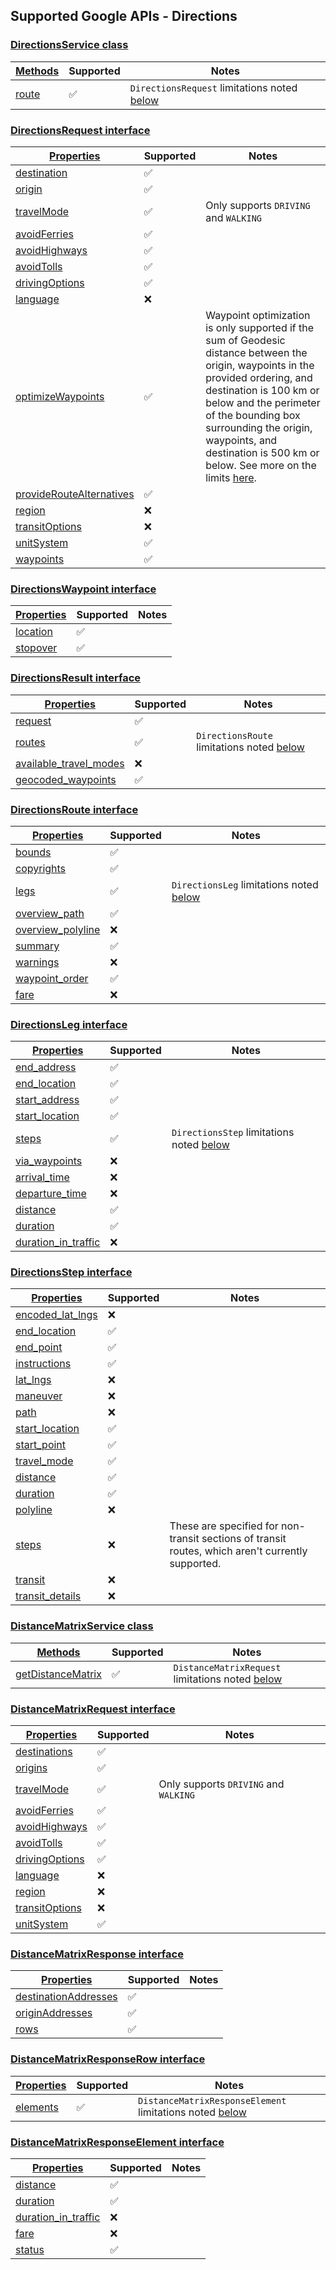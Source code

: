 ## Supported Google APIs - Directions

### [DirectionsService class](https://developers-dot-devsite-v2-prod.appspot.com/maps/documentation/javascript/reference/directions#DirectionsService)

| [Methods](https://developers-dot-devsite-v2-prod.appspot.com/maps/documentation/javascript/reference/directions#DirectionsService-Methods) | Supported          | Notes                                                                       |
| ------------------------------------------------------------------------------------------------------------------------------------------ | ------------------ | --------------------------------------------------------------------------- |
| [route](https://developers-dot-devsite-v2-prod.appspot.com/maps/documentation/javascript/reference/directions#DirectionsService.route)     | :white_check_mark: | `DirectionsRequest` limitations noted [below](#directionsrequest-interface) |

### [DirectionsRequest interface](https://developers-dot-devsite-v2-prod.appspot.com/maps/documentation/javascript/reference/directions#DirectionsRequest)

| [Properties](https://developers-dot-devsite-v2-prod.appspot.com/maps/documentation/javascript/reference/directions#DirectionsRequest-Properties)                             | Supported          | Notes                                                                                                                                                                                                                                                                                                                                                                                              |
| ---------------------------------------------------------------------------------------------------------------------------------------------------------------------------- | ------------------ | -------------------------------------------------------------------------------------------------------------------------------------------------------------------------------------------------------------------------------------------------------------------------------------------------------------------------------------------------------------------------------------------------- |
| [destination](https://developers-dot-devsite-v2-prod.appspot.com/maps/documentation/javascript/reference/directions#DirectionsRequest.destination)                           | :white_check_mark: |                                                                                                                                                                                                                                                                                                                                                                                                    |
| [origin](https://developers-dot-devsite-v2-prod.appspot.com/maps/documentation/javascript/reference/directions#DirectionsRequest.origin)                                     | :white_check_mark: |                                                                                                                                                                                                                                                                                                                                                                                                    |
| [travelMode](https://developers-dot-devsite-v2-prod.appspot.com/maps/documentation/javascript/reference/directions#DirectionsRequest.travelMode)                             | :white_check_mark: | Only supports `DRIVING` and `WALKING`                                                                                                                                                                                                                                                                                                                                                              |
| [avoidFerries](https://developers-dot-devsite-v2-prod.appspot.com/maps/documentation/javascript/reference/directions#DirectionsRequest.avoidFerries)                         | :white_check_mark: |                                                                                                                                                                                                                                                                                                                                                                                                    |
| [avoidHighways](https://developers-dot-devsite-v2-prod.appspot.com/maps/documentation/javascript/reference/directions#DirectionsRequest.avoidHighways)                       | :white_check_mark: |                                                                                                                                                                                                                                                                                                                                                                                                    |
| [avoidTolls](https://developers-dot-devsite-v2-prod.appspot.com/maps/documentation/javascript/reference/directions#DirectionsRequest.avoidTolls)                             | :white_check_mark: |                                                                                                                                                                                                                                                                                                                                                                                                    |
| [drivingOptions](https://developers-dot-devsite-v2-prod.appspot.com/maps/documentation/javascript/reference/directions#DirectionsRequest.drivingOptions)                     | :white_check_mark: |                                                                                                                                                                                                                                                                                                                                                                                                    |
| [language](https://developers-dot-devsite-v2-prod.appspot.com/maps/documentation/javascript/reference/directions#DirectionsRequest.language)                                 | :x:                |                                                                                                                                                                                                                                                                                                                                                                                                    |
| [optimizeWaypoints](https://developers-dot-devsite-v2-prod.appspot.com/maps/documentation/javascript/reference/directions#DirectionsRequest.optimizeWaypoints)               | :white_check_mark: | Waypoint optimization is only supported if the sum of Geodesic distance between the origin, waypoints in the provided ordering, and destination is 100 km or below and the perimeter of the bounding box surrounding the origin, waypoints, and destination is 500 km or below. See more on the limits [here](https://docs.aws.amazon.com/location/latest/developerguide/routes-quota-usage.html). |
| [provideRouteAlternatives](https://developers-dot-devsite-v2-prod.appspot.com/maps/documentation/javascript/reference/directions#DirectionsRequest.provideRouteAlternatives) | :white_check_mark: |                                                                                                                                                                                                                                                                                                                                                                                                    |
| [region](https://developers-dot-devsite-v2-prod.appspot.com/maps/documentation/javascript/reference/directions#DirectionsRequest.region)                                     | :x:                |                                                                                                                                                                                                                                                                                                                                                                                                    |
| [transitOptions](https://developers-dot-devsite-v2-prod.appspot.com/maps/documentation/javascript/reference/directions#DirectionsRequest.transitOptions)                     | :x:                |                                                                                                                                                                                                                                                                                                                                                                                                    |
| [unitSystem](https://developers-dot-devsite-v2-prod.appspot.com/maps/documentation/javascript/reference/directions#DirectionsRequest.unitSystem)                             | :white_check_mark: |                                                                                                                                                                                                                                                                                                                                                                                                    |
| [waypoints](https://developers-dot-devsite-v2-prod.appspot.com/maps/documentation/javascript/reference/directions#DirectionsRequest.waypoints)                               | :white_check_mark: |                                                                                                                                                                                                                                                                                                                                                                                                    |

### [DirectionsWaypoint interface](https://developers-dot-devsite-v2-prod.appspot.com/maps/documentation/javascript/reference/directions#DirectionsWaypoint)

| [Properties](https://developers-dot-devsite-v2-prod.appspot.com/maps/documentation/javascript/reference/directions#DirectionsWaypoint-Properties) | Supported          | Notes |
| ------------------------------------------------------------------------------------------------------------------------------------------------- | ------------------ | ----- |
| [location](https://developers-dot-devsite-v2-prod.appspot.com/maps/documentation/javascript/reference/directions#DirectionsWaypoint.location)     | :white_check_mark: |       |
| [stopover](https://developers-dot-devsite-v2-prod.appspot.com/maps/documentation/javascript/reference/directions#DirectionsWaypoint.stopover)     | :white_check_mark: |       |

### [DirectionsResult interface](https://developers.google.com/maps/documentation/javascript/reference/directions#DirectionsResult)

| [Properties](https://developers.google.com/maps/documentation/javascript/reference/directions#DirectionsResult-Properties)                         | Supported          | Notes                                                                   |
| -------------------------------------------------------------------------------------------------------------------------------------------------- | ------------------ | ----------------------------------------------------------------------- |
| [request](https://developers.google.com/maps/documentation/javascript/reference/directions#DirectionsResult.request)                               | :white_check_mark: |                                                                         |
| [routes](https://developers.google.com/maps/documentation/javascript/reference/directions#DirectionsResult.routes)                                 | :white_check_mark: | `DirectionsRoute` limitations noted [below](#directionsroute-interface) |
| [available_travel_modes](https://developers.google.com/maps/documentation/javascript/reference/directions#DirectionsResult.available_travel_modes) | :x:                |                                                                         |
| [geocoded_waypoints](https://developers.google.com/maps/documentation/javascript/reference/directions#DirectionsResult.geocoded_waypoints)         | :white_check_mark: |                                                                         |

### [DirectionsRoute interface](https://developers.google.com/maps/documentation/javascript/reference/directions#DirectionsRoute)

| [Properties](https://developers.google.com/maps/documentation/javascript/reference/directions#DirectionsRoute-Properties)               | Supported          | Notes                                                               |
| --------------------------------------------------------------------------------------------------------------------------------------- | ------------------ | ------------------------------------------------------------------- |
| [bounds](https://developers.google.com/maps/documentation/javascript/reference/directions#DirectionsRoute.bounds)                       | :white_check_mark: |                                                                     |
| [copyrights](https://developers.google.com/maps/documentation/javascript/reference/directions#DirectionsRoute.copyrights)               | :white_check_mark: |                                                                     |
| [legs](https://developers.google.com/maps/documentation/javascript/reference/directions#DirectionsRoute.legs)                           | :white_check_mark: | `DirectionsLeg` limitations noted [below](#directionsleg-interface) |
| [overview_path](https://developers.google.com/maps/documentation/javascript/reference/directions#DirectionsRoute.overview_path)         | :white_check_mark: |                                                                     |
| [overview_polyline](https://developers.google.com/maps/documentation/javascript/reference/directions#DirectionsRoute.overview_polyline) | :x:                |                                                                     |
| [summary](https://developers.google.com/maps/documentation/javascript/reference/directions#DirectionsRoute.summary)                     | :white_check_mark: |                                                                     |
| [warnings](https://developers.google.com/maps/documentation/javascript/reference/directions#DirectionsRoute.warnings)                   | :x:                |                                                                     |
| [waypoint_order](https://developers.google.com/maps/documentation/javascript/reference/directions#DirectionsRoute.waypoint_order)       | :white_check_mark: |                                                                     |
| [fare](https://developers.google.com/maps/documentation/javascript/reference/directions#DirectionsRoute.fare)                           | :x:                |                                                                     |

### [DirectionsLeg interface](https://developers.google.com/maps/documentation/javascript/reference/directions#DirectionsLeg)

| [Properties](https://developers.google.com/maps/documentation/javascript/reference/directions#DirectionsLeg-Properties)                   | Supported          | Notes                                                                 |
| ----------------------------------------------------------------------------------------------------------------------------------------- | ------------------ | --------------------------------------------------------------------- |
| [end_address](https://developers.google.com/maps/documentation/javascript/reference/directions#DirectionsLeg.end_address)                 | :white_check_mark: |                                                                       |
| [end_location](https://developers.google.com/maps/documentation/javascript/reference/directions#DirectionsLeg.end_location)               | :white_check_mark: |                                                                       |
| [start_address](https://developers.google.com/maps/documentation/javascript/reference/directions#DirectionsLeg.start_address)             | :white_check_mark: |                                                                       |
| [start_location](https://developers.google.com/maps/documentation/javascript/reference/directions#DirectionsLeg.start_location)           | :white_check_mark: |                                                                       |
| [steps](https://developers.google.com/maps/documentation/javascript/reference/directions#DirectionsLeg.steps)                             | :white_check_mark: | `DirectionsStep` limitations noted [below](#directionsstep-interface) |
| [via_waypoints](https://developers.google.com/maps/documentation/javascript/reference/directions#DirectionsLeg.via_waypoints)             | :x:                |                                                                       |
| [arrival_time](https://developers.google.com/maps/documentation/javascript/reference/directions#DirectionsLeg.arrival_time)               | :x:                |                                                                       |
| [departure_time](https://developers.google.com/maps/documentation/javascript/reference/directions#DirectionsLeg.departure_time)           | :x:                |                                                                       |
| [distance](https://developers.google.com/maps/documentation/javascript/reference/directions#DirectionsLeg.distance)                       | :white_check_mark: |                                                                       |
| [duration](https://developers.google.com/maps/documentation/javascript/reference/directions#DirectionsLeg.duration)                       | :white_check_mark: |                                                                       |
| [duration_in_traffic](https://developers.google.com/maps/documentation/javascript/reference/directions#DirectionsLeg.duration_in_traffic) | :x:                |                                                                       |

### [DirectionsStep interface](https://developers.google.com/maps/documentation/javascript/reference/directions#DirectionsStep)

| [Properties](https://developers.google.com/maps/documentation/javascript/reference/directions#DirectionsStep-Properties)             | Supported          | Notes                                                                                             |
| ------------------------------------------------------------------------------------------------------------------------------------ | ------------------ | ------------------------------------------------------------------------------------------------- |
| [encoded_lat_lngs](https://developers.google.com/maps/documentation/javascript/reference/directions#DirectionsStep.encoded_lat_lngs) | :x:                |                                                                                                   |
| [end_location](https://developers.google.com/maps/documentation/javascript/reference/directions#DirectionsStep.end_location)         | :white_check_mark: |                                                                                                   |
| [end_point](https://developers.google.com/maps/documentation/javascript/reference/directions#DirectionsStep.end_point)               | :white_check_mark: |                                                                                                   |
| [instructions](https://developers.google.com/maps/documentation/javascript/reference/directions#DirectionsStep.instructions)         | :white_check_mark: |                                                                                                   |
| [lat_lngs](https://developers.google.com/maps/documentation/javascript/reference/directions#DirectionsStep.lat_lngs)                 | :x:                |                                                                                                   |
| [maneuver](https://developers.google.com/maps/documentation/javascript/reference/directions#DirectionsStep.maneuver)                 | :x:                |                                                                                                   |
| [path](https://developers.google.com/maps/documentation/javascript/reference/directions#DirectionsStep.path)                         | :x:                |                                                                                                   |
| [start_location](https://developers.google.com/maps/documentation/javascript/reference/directions#DirectionsStep.start_location)     | :white_check_mark: |                                                                                                   |
| [start_point](https://developers.google.com/maps/documentation/javascript/reference/directions#DirectionsStep.start_point)           | :white_check_mark: |                                                                                                   |
| [travel_mode](https://developers.google.com/maps/documentation/javascript/reference/directions#DirectionsStep.travel_mode)           | :white_check_mark: |                                                                                                   |
| [distance](https://developers.google.com/maps/documentation/javascript/reference/directions#DirectionsStep.distance)                 | :white_check_mark: |                                                                                                   |
| [duration](https://developers.google.com/maps/documentation/javascript/reference/directions#DirectionsStep.duration)                 | :white_check_mark: |                                                                                                   |
| [polyline](https://developers.google.com/maps/documentation/javascript/reference/directions#DirectionsStep.polyline)                 | :x:                |                                                                                                   |
| [steps](https://developers.google.com/maps/documentation/javascript/reference/directions#DirectionsStep.steps)                       | :x:                | These are specified for non-transit sections of transit routes, which aren't currently supported. |
| [transit](https://developers.google.com/maps/documentation/javascript/reference/directions#DirectionsStep.transit)                   | :x:                |                                                                                                   |
| [transit_details](https://developers.google.com/maps/documentation/javascript/reference/directions#DirectionsStep.transit_details)   | :x:                |                                                                                                   |

### [DistanceMatrixService class](https://developers-dot-devsite-v2-prod.appspot.com/maps/documentation/javascript/reference/distance-matrix#DistanceMatrixService)

| [Methods](https://developers-dot-devsite-v2-prod.appspot.com/maps/documentation/javascript/reference/distance-matrix#DistanceMatrixService-Methods)                     | Supported          | Notes                                                                               |
| ----------------------------------------------------------------------------------------------------------------------------------------------------------------------- | ------------------ | ----------------------------------------------------------------------------------- |
| [getDistanceMatrix](https://developers-dot-devsite-v2-prod.appspot.com/maps/documentation/javascript/reference/distance-matrix#DistanceMatrixService.getDistanceMatrix) | :white_check_mark: | `DistanceMatrixRequest` limitations noted [below](#distancematrixrequest-interface) |

### [DistanceMatrixRequest interface](https://developers-dot-devsite-v2-prod.appspot.com/maps/documentation/javascript/reference/distance-matrix#DistanceMatrixRequest)

| [Properties](https://developers-dot-devsite-v2-prod.appspot.com/maps/documentation/javascript/reference/distance-matrix#DistanceMatrixRequest-Properties)         | Supported          | Notes                                 |
| ----------------------------------------------------------------------------------------------------------------------------------------------------------------- | ------------------ | ------------------------------------- |
| [destinations](https://developers-dot-devsite-v2-prod.appspot.com/maps/documentation/javascript/reference/distance-matrix#DistanceMatrixRequest.destinations)     | :white_check_mark: |                                       |
| [origins](https://developers-dot-devsite-v2-prod.appspot.com/maps/documentation/javascript/reference/distance-matrix#DistanceMatrixRequest.origins)               | :white_check_mark: |                                       |
| [travelMode](https://developers-dot-devsite-v2-prod.appspot.com/maps/documentation/javascript/reference/distance-matrix#DistanceMatrixRequest.travelMode)         | :white_check_mark: | Only supports `DRIVING` and `WALKING` |
| [avoidFerries](https://developers-dot-devsite-v2-prod.appspot.com/maps/documentation/javascript/reference/distance-matrix#DistanceMatrixRequest.avoidFerries)     | :white_check_mark: |                                       |
| [avoidHighways](https://developers-dot-devsite-v2-prod.appspot.com/maps/documentation/javascript/reference/distance-matrix#DistanceMatrixRequest.avoidHighways)   | :white_check_mark: |                                       |
| [avoidTolls](https://developers-dot-devsite-v2-prod.appspot.com/maps/documentation/javascript/reference/distance-matrix#DistanceMatrixRequest.avoidTolls)         | :white_check_mark: |                                       |
| [drivingOptions](https://developers-dot-devsite-v2-prod.appspot.com/maps/documentation/javascript/reference/distance-matrix#DistanceMatrixRequest.drivingOptions) | :white_check_mark: |                                       |
| [language](https://developers-dot-devsite-v2-prod.appspot.com/maps/documentation/javascript/reference/distance-matrix#DistanceMatrixRequest.language)             | :x:                |                                       |
| [region](https://developers-dot-devsite-v2-prod.appspot.com/maps/documentation/javascript/reference/distance-matrix#DistanceMatrixRequest.region)                 | :x:                |                                       |
| [transitOptions](https://developers-dot-devsite-v2-prod.appspot.com/maps/documentation/javascript/reference/distance-matrix#DistanceMatrixRequest.transitOptions) | :x:                |                                       |
| [unitSystem](https://developers-dot-devsite-v2-prod.appspot.com/maps/documentation/javascript/reference/distance-matrix#DistanceMatrixRequest.unitSystem)         | :white_check_mark: |                                       |

### [DistanceMatrixResponse interface](https://developers.google.com/maps/documentation/javascript/reference/distance-matrix#DistanceMatrixResponse)

| [Properties](https://developers.google.com/maps/documentation/javascript/reference/distance-matrix#DistanceMatrixResponse-Properties)                               | Supported          | Notes |
| ------------------------------------------------------------------------------------------------------------------------------------------------------------------- | ------------------ | ----- |
| [destinationAddresses](https://developers.google.com/maps/documentation/javascript/reference/distance-matrix#DistanceMatrixResponse.destinationAddresses)           | :white_check_mark: |       |
| [originAddresses](https://developers-dot-devsite-v2-prod.appspot.com/maps/documentation/javascript/reference/distance-matrix#DistanceMatrixRequest.originAddresses) | :white_check_mark: |       |
| [rows](https://developers.google.com/maps/documentation/javascript/reference/distance-matrix#DistanceMatrixResponse.rows)                                           | :white_check_mark: |       |

### [DistanceMatrixResponseRow interface](https://developers.google.com/maps/documentation/javascript/reference/distance-matrix#DistanceMatrixResponseRow)

| [Properties](https://developers.google.com/maps/documentation/javascript/reference/distance-matrix#DistanceMatrixResponseRow-Properties) | Supported          | Notes                                                                                               |
| ---------------------------------------------------------------------------------------------------------------------------------------- | ------------------ | --------------------------------------------------------------------------------------------------- |
| [elements](https://developers.google.com/maps/documentation/javascript/reference/distance-matrix#DistanceMatrixResponseRow.elements)     | :white_check_mark: | `DistanceMatrixResponseElement` limitations noted [below](#distancematrixresponseelement-interface) |

### [DistanceMatrixResponseElement interface](https://developers.google.com/maps/documentation/javascript/reference/distance-matrix#DistanceMatrixResponseElement)

| [Properties](https://developers.google.com/maps/documentation/javascript/reference/distance-matrix#DistanceMatrixResponseElement-Properties)                   | Supported          | Notes |
| -------------------------------------------------------------------------------------------------------------------------------------------------------------- | ------------------ | ----- |
| [distance](https://developers.google.com/maps/documentation/javascript/reference/distance-matrix#DistanceMatrixResponseElement.distance)                       | :white_check_mark: |       |
| [duration](https://developers.google.com/maps/documentation/javascript/reference/distance-matrix#DistanceMatrixResponseElement.duration)                       | :white_check_mark: |       |
| [duration_in_traffic](https://developers.google.com/maps/documentation/javascript/reference/distance-matrix#DistanceMatrixResponseElement.duration_in_traffic) | :x:                |       |
| [fare](https://developers.google.com/maps/documentation/javascript/reference/distance-matrix#DistanceMatrixResponseElement.fare)                               | :x:                |       |
| [status](https://developers.google.com/maps/documentation/javascript/reference/distance-matrix#DistanceMatrixResponseElement.status)                           | :white_check_mark: |       |
